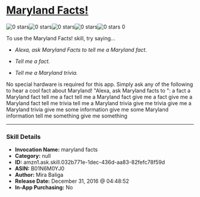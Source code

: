 # [Maryland Facts!](http://alexa.amazon.com/#skills/amzn1.ask.skill.032b771e-1dec-436d-aa83-82fefc78f59d)
![0 stars](../../images/ic_star_border_black_18dp_1x.png)![0 stars](../../images/ic_star_border_black_18dp_1x.png)![0 stars](../../images/ic_star_border_black_18dp_1x.png)![0 stars](../../images/ic_star_border_black_18dp_1x.png)![0 stars](../../images/ic_star_border_black_18dp_1x.png) 0

To use the Maryland Facts! skill, try saying...

* *Alexa, ask Maryland Facts to tell me a Maryland fact.*

* *Tell me a fact.*

* *Tell me a Maryland trivia.*

No special hardware is required for this app. Simply ask any of the following to hear a cool fact about Maryland!
"Alexa, ask Maryland facts to ": 
a fact
a Maryland fact
tell me a fact
tell me a Maryland fact
give me a fact
give me a Maryland fact
tell me trivia
tell me a Maryland trivia
give me trivia
give me a Maryland trivia
give me some information
give me some Maryland information
tell me something
give me something

***

### Skill Details

* **Invocation Name:** maryland facts
* **Category:** null
* **ID:** amzn1.ask.skill.032b771e-1dec-436d-aa83-82fefc78f59d
* **ASIN:** B01N6M0YJ0
* **Author:** Mira Baliga
* **Release Date:** December 31, 2016 @ 04:48:52
* **In-App Purchasing:** No
